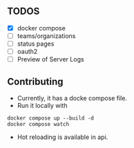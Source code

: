 ## TODOS

- [x] docker compose
- [ ] teams/organizations
- [ ] status pages
- [ ] oauth2
- [ ] Preview of Server Logs

## Contributing

- Currently, it has a docke compose file.
- Run it locally with

```
docker compose up --build -d
docker compose watch
```

- Hot reloading is available in api.
